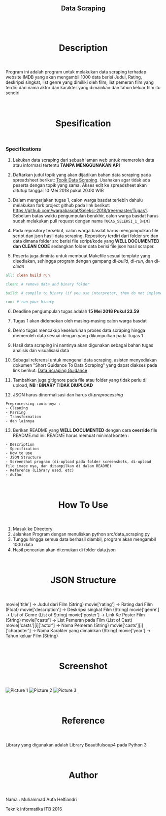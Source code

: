 <h2 align="center">
  <br>
  Data Scraping
  <br>
  <br>
</h2>


<h1 align="center">
  <br>
  Description
  <br>
  <br>
</h1>
Program ini adalah program untuk melakukan data scraping terhadap website IMDB yang akan mengambil 1000 data berisi Judul, Rating, deskripsi singkat, list genre yang dimiliki oleh film, list pemeran film yang terdiri dari nama aktor dan karakter yang dimainkan dan tahun keluar film itu sendiri



<h1 align="center">
  <br>
  Spesification
  <br>
  <br>
</h1>

### Specifications

1. Lakukan data scraping dari sebuah laman web untuk memeroleh data atau informasi tertentu __TANPA MENGGUNAKAN API__

2. Daftarkan judul topik yang akan dijadikan bahan data scraping pada spreadsheet berikut: [Topik Data Scraping](http://bit.ly/TopikDataScraping). Usahakan agar tidak ada peserta dengan topik yang sama. Akses edit ke spreadsheet akan ditutup tanggal 10 Mei 2018 pukul 20.00 WIB

3. Dalam mengerjakan tugas 1, calon warga basdat terlebih dahulu melakukan fork project github pada link berikut: https://github.com/wargabasdat/Seleksi-2018/tree/master/Tugas1. Sebelum batas waktu pengumpulan berakhir, calon warga basdat harus sudah melakukan pull request dengan nama ```TUGAS_SELEKSI_1_[NIM]```

4. Pada repository tersebut, calon warga basdat harus mengumpulkan file script dan json hasil data scraping. Repository terdiri dari folder src dan data dimana folder src berisi file script/kode yang __WELL DOCUMENTED dan CLEAN CODE__ sedangkan folder data berisi file json hasil scraper.

5. Peserta juga diminta untuk membuat Makefile sesuai template yang disediakan, sehingga program dengan gampang di-_build_, di-_run_, dan di-_clean_

``` Makefile
all: clean build run

clean: # remove data and binary folder

build: # compile to binary (if you use interpreter, then do not implement it)

run: # run your binary

```

6. Deadline pengumpulan tugas adalah __15 Mei 2018 Pukul 23.59__

7. Tugas 1 akan didemokan oleh masing-masing calon warga basdat

8. Demo tugas mencakup keseluruhan proses data scraping hingga memeroleh data sesuai dengan yang dikumpulkan pada Tugas 1

9. Hasil data scraping ini nantinya akan digunakan sebagai bahan tugas analisis dan visualisasi data

10. Sebagai referensi untuk mengenal data scraping, asisten menyediakan dokumen "Short Guidance To Data Scraping" yang dapat diakses pada link berikut: [Data Scraping Guidance](http://bit.ly/DataScrapingGuidance)

11. Tambahkan juga gitignore pada file atau folder yang tidak perlu di upload, __NB : BINARY TIDAK DIUPLOAD__

12. JSON harus dinormalisasi dan harus di-_preprocessing_
```
Preprocessing contohnya :
- Cleaning
- Parsing
- Transformation
- dan lainnya
```

13. Berikan README yang __WELL DOCUMENTED__ dengan cara __override__ file README.md ini. README harus memuat minimal konten :
```
- Description
- Specification
- How to use
- JSON Structure
- Screenshot program (di-upload pada folder screenshots, di-upload file image nya, dan ditampilkan di dalam README)
- Reference (Library used, etc)
- Author
```


<h1 align="center">
  <br>
  How To Use
  <br>
  <br>
</h1>

1. Masuk ke Directory 
2. Jalankan Program dengan menuliskan python src/data_scraping.py
3. Tunggu hingga semua data berhasil diambil, program akan mengambil 1000 data
4. Hasil pencarian akan ditemukan di folder data.json

<h1 align="center">
  <br>
  JSON Structure
  <br>
  <br>
</h1>

movie['title'] -> Judul dari Film (String)
movie['rating'] -> Rating dari Film (Float)
movie['description'] -> Deskripsi singkat Film (String)
movie['genre'] -> List of Genre (List of String)
movie['poster'] -> Link Ke Poster Film (String)
movie['casts'] -> List Pemeran pada Film (List of Cast)
movie['casts'][i]['actor'] -> Nama Pemeran (String)
movie['casts'][i]['character'] -> Nama Karakter yang dimainkan (String)
movie['year'] -> Tahun keluar Film (String)

<h1 align="center">
  <br>
  Screenshot
  <br>
  <br>
</h1>

![Picture 1](./screenshot/screenshot(178))
![Picture 2](./screenshot/screenshot(179))
![Picture 3](./screenshot/screenshot(180))

<h1 align="center">
  <br>
  Reference
  <br>
  <br>
</h1>
Library yang digunakan adalah Library Beautifulsoup4 pada Python 3


<h1 align="center">
  <br>
  Author
  <br>
  <br>
</h1>
Nama : Muhammad Aufa Helfiandri

Teknik Informatika ITB 2016